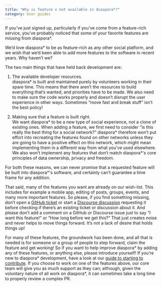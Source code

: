 ```yaml
---
title: "Why is feature x not available in diaspora*?"
category: User guides
---
```


If you’ve just signed up, particularly if you’ve come from a feature-rich service, you’ve probably noticed that some of your favorite features are missing from diaspora\*.

We’d love diaspora\* to be as feature-rich as any other social platform, and we wish that we’d been able to add more features to the software in recent years. Why haven’t we?

The two main things that have held back development are:

1. The available developer resources.  
diaspora\* is built and maintained purely by volunteers working in their spare time. This means that there aren’t the resources to build everything that’s wanted, and priorities have to be made. We also need to make sure the code works properly and doesn’t disrupt the user experience in other ways. Sometimes “move fast and break stuff” isn’t the best policy!

2. Making sure that a feature is built right.  
We want diaspora\* to be a new type of social experience, not a clone of existing ones. When adding a feature, we first need to consider “is this really the best thing for a social network?” diaspora\* therefore won’t put effort into recreating the features found on other networks unless they are going to have a positive effect on this network, which might mean implementing them in a different way from what you’ve used elsewhere. We also won’t implement any features that don’t match diaspora*'s core principles of data ownership, privacy and freedom.

For both these reasons, we can never promise that a requested feature will be built into diaspora\*'s software, and certainly can’t guarantee a time frame for any addition.

That said, many of the features you want are already on our wish-list. This includes for example a mobile app, editing of posts, groups, events, and many more important features. So please, if you find something missing, don’t open a [GitHub ticket][github_issues] or start a [Discourse discussion][discourse_discussion] requesting it before checking if there’s an existing ticket or discussion about it. And please don’t add a comment on a GitHub or Discourse issue just to say “I want this feature!” or “How long before we get this?” That just creates noise and never helps to move things forward. It’s not a lack of desire that holds things up!

For many of these features, the groundwork has been done, and all that is needed is for someone or a group of people to step forward, claim the feature and get working! So if you want to help improve diaspora* by adding any of these features, or anything else, please introduce yourself! If you’re new to diaspora* development, have a look at our [guide to starting to contribute][get_involved]. If you choose to work on one of the features above, our core team will give you as much support as they can; although, given the voluntary nature of all work on diaspora*, it can sometimes take a long time to properly review a complex PR.

[github_issues]: https://github.com/diaspora/diaspora/issues
[discourse_discussion]: https://discourse.diasporafoundation.org/c/features-and-ideas
[get_involved]: <%= url_to("sites", "get_involved") %>
